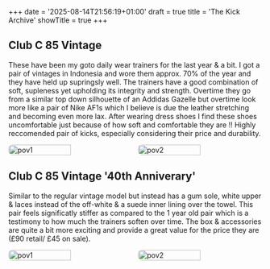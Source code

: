 +++
date = '2025-08-14T21:56:19+01:00'
draft = true
title = 'The Kick Archive'
showTitle = true
+++
## Club C 85 Vintage
These have been my goto daily wear trainers for the last year & a bit. I got a pair of vintages in Indonesia and wore them approx. 70% of the year and they have held up supringsly well. The trainers have a good combination of soft, supleness yet upholding its integrity and strength. Overtime they go from a similar top down silhouette of an Addidas Gazelle but overtime look more like a pair of Nike AF1s which I believe is due the leather stretching and becoming even more lax. After wearing dress shoes I find these shoes uncomfortable just because of how soft and comfortable they are !! Highly reccomended pair of kicks, especially considering their price and durability. 

<div style="display: flex; gap: 10px; align-items: center;">
  <img src="/c85_vintage.jpg" alt="pov1" style="width: 50%; height: 100%; object-fit: cover; border-radius: 8px;" />
  <img src="/c85_vintage2.jpg" alt="pov2" style="width: 50%; height: 100%; object-fit: cover; border-radius: 8px;" />
</div>

## Club C 85 Vintage '40th Anniverary'
Similar to the regular vintage model but instead has a gum sole, white upper & laces instead of the off-white & a suede inner lining over the towel. This pair feels significatly stiffer as compared to the 1 year old pair which is a testimony to how much the trainers soften over time. The box & accessories are quite a bit more exciting and provide a great value for the price they are (£90 retail/ £45 on sale).

<div style="display: flex; gap: 10px; align-items: center;">
    <img src="/c85_vintage40_1.jpg" alt="pov1" style="width: 50%; height: 100%; object-fit: cover; border-radius: 8px;" />
    <img src="/c85_vintage40_2.jpg" alt="pov2" style="width: 50%; height: 100%; object-fit: cover; border-radius: 8px;" />
</div>
